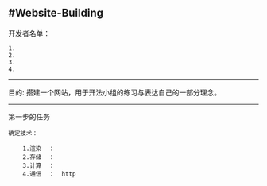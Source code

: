 #Website-Building
--------------------------------------

开发者名单：

    1.
    2.
    3.
    4.

------------------------------------

目的:
  搭建一个网站，用于开法小组的练习与表达自己的一部分理念。
  
------------------------------------
第一步的任务

    确定技术：
    
        1.渲染  ：
        2.存储  ：
        3.计算  ：
        4.通信  ：  http

